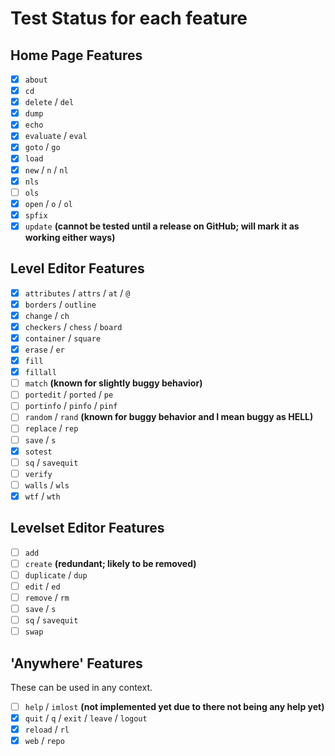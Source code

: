 # Test Status for each feature
## Home Page Features
- [X] `about`
- [X] `cd`
- [X] `delete` / `del`
- [X] `dump`
- [X] `echo`
- [X] `evaluate` / `eval`
- [X] `goto` / `go`
- [X] `load`
- [X] `new` / `n` / `nl`
- [X] `nls`
- [ ] `ols`
- [X] `open` / `o` / `ol`
- [X] `spfix`
- [X] `update` **(cannot be tested until a release on GitHub; will mark it as working either ways)**

## Level Editor Features
- [X] `attributes` / `attrs` / `at` / `@`
- [X] `borders` / `outline`
- [X] `change` / `ch`
- [X] `checkers` / `chess` / `board`
- [X] `container` / `square` 
- [X] `erase` / `er`
- [X] `fill`
- [X] `fillall`
- [ ] `match` **(known for slightly buggy behavior)**
- [ ] `portedit` / `ported` / `pe`
- [ ] `portinfo` / `pinfo` / `pinf`
- [ ] `random` / `rand` **(known for buggy behavior and I mean buggy as HELL)**
- [ ] `replace` / `rep`
- [ ] `save` / `s`
- [X] `sotest`
- [ ] `sq` / `savequit`
- [ ] `verify`
- [ ] `walls` / `wls`
- [X] `wtf` / `wth`

## Levelset Editor Features
- [ ] `add`
- [ ] `create` **(redundant; likely to be removed)**
- [ ] `duplicate` / `dup`
- [ ] `edit` / `ed`
- [ ] `remove` / `rm`
- [ ] `save` / `s`
- [ ] `sq` / `savequit`
- [ ] `swap`

## 'Anywhere' Features
These can be used in any context.
- [ ] `help` / `imlost` **(not implemented yet due to there not being any help yet)**
- [X] `quit` / `q` / `exit` / `leave` / `logout`
- [X] `reload` / `rl`
- [X] `web` / `repo`
